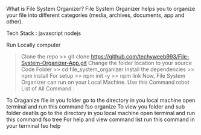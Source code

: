 What is File System Organizer?
File System Organizer helps you to organize your file into different categories (media, archives, documents, app and other).

Tech Stack :
javascript nodejs

Run Locally computer
> Clone the repo
    >> git clone https://github.com/techyweeb993/File-System-Organizer-App.git
> Change the folder location to your source Code Folder
    >> cd file_system_organizer
> Install the dependencies
    >> npm install
> For setup 
    >> npm init -y
    >> npm link
> Now, File System Organizer can run on your Local Machine.
Use this Command robot
List of All Command :

To Oraganize file in you folder go to the directory in you local machine open terminal and run this
command fso organize
To view you folder and sub folder deatils go to the directory in you local machine open terminal and run this
command fso tree
For help and view command list run this command in your terminal fso help
